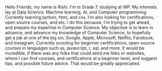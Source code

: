 Hello Friends, my name is Rishi. I'm in Grade 7, studying at WP. My interests lay at Data Science, Machine learning, AI, and Computer programming. Currently learning python, html, and css. I'm also looking for certifications, open source courses, and etc. I do this because, I'm trying to get ahead, and prepare my expertise in Computer Science. My objective is to learn in advance, and advance my knowledge of Computer Science, to hopefully get a job at one of the big six; Google, Apple, Microsoft, Netflix, Facebook, and Instagram. Currently scouting for beginner certifications, open-source courses in languages such as, javascript, r, sql, and more. It would be incredible, if there was any folks that could send me links or websites, where I can find courses, and certifications at a beginner level, and suggest tips, and possible future advice. That would be greatly appreciated.

